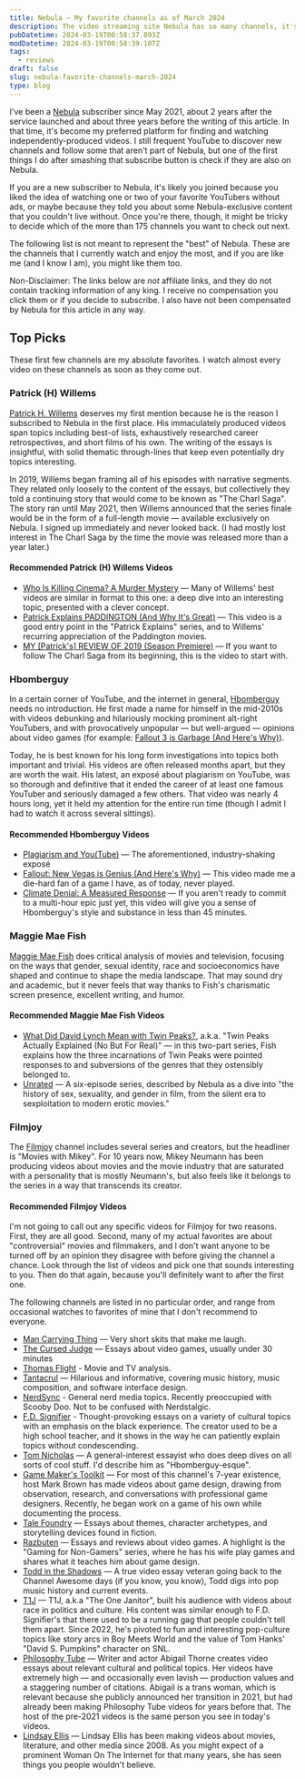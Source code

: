 ```yaml
---
title: Nebula — My favorite channels as of March 2024
description: The video streaming site Nebula has so many channels, it's hard to know where to begin. Here are some of my favorites.
pubDatetime: 2024-03-19T00:58:37.893Z
modDatetime: 2024-03-19T00:58:39.107Z
tags:
  - reviews
draft: false
slug: nebula-favorite-channels-march-2024
type: blog
---
```


I've been a [Nebula](https://nebula.tv) subscriber since May 2021, about 2 years after the service launched and about three years before the writing of this article. In that time, it's become my preferred platform for finding and watching independently-produced videos. I still frequent YouTube to discover new channels and follow some that aren't part of Nebula, but one of the first things I do after smashing that subscribe button is check if they are also on Nebula.

If you are a new subscriber to Nebula, it's likely you joined because you liked the idea of watching one or two of your favorite YouTubers without ads, or maybe because they told you about some Nebula-exclusive content that you couldn't live without. Once you're there, though, it might be tricky to decide which of the more than 175 channels you want to check out next.

The following list is not meant to represent the "best" of Nebula. These are the channels that I currently watch and enjoy the most, and if you are like me (and I know I am), you might like them too.

Non-Disclaimer: The links below are _not_ affiliate links, and they do not contain tracking information of any king. I receive no compensation you click them or if you decide to subscribe. I also have not been compensated by Nebula for this article in any way.

## Top Picks

These first few channels are my absolute favorites. I watch almost every video on these channels as soon as they come out.

### Patrick (H) Willems

[Patrick H. Willems](https://nebula.tv/patrickhwillems) deserves my first mention because he is the reason I subscribed to Nebula in the first place. His immaculately produced videos span topics including best-of lists, exhaustively researched career retrospectives, and short films of his own. The writing of the essays is insightful, with solid thematic through-lines that keep even potentially dry topics interesting.

In 2019, Willems began framing all of his episodes with narrative segments. They related only loosely to the content of the essays, but collectively they told a continuing story that would come to be known as "The Charl Saga". The story ran until May 2021, then Willems announced that the series finale would be in the form of a full-length movie — available exclusively on Nebula. I signed up immediately and never looked back. (I had mostly lost interest in The Charl Saga by the time the movie was released more than a year later.)

#### Recommended Patrick (H) Willems Videos

- [Who Is Killing Cinema? A Murder Mystery](https://nebula.tv/videos/patrickhwillems-who-is-killing-cinema-a-murder-mystery) — Many of Willems' best videos are similar in format to this one: a deep dive into an interesting topic, presented with a clever concept.
- [Patrick Explains PADDINGTON (And Why It's Great)](https://nebula.tv/videos/patrick-willems-patrick-explains-paddington-and-why-it-s-great) — This video is a good entry point in the "Patrick Explains" series, and to Willems' recurring appreciation of the Paddington movies.
- [MY [Patrick's] REVIEW OF 2019 (Season Premiere)](https://nebula.tv/videos/patrick-h-willems-yt-my-review-of-2019-season-premiere) — If you want to follow The Charl Saga from its beginning, this is the video to start with.

### Hbomberguy

In a certain corner of YouTube, and the internet in general, [Hbomberguy](https://nebula.tv/hbomberguy) needs no introduction. He first made a name for himself in the mid-2010s with videos debunking and hilariously mocking prominent alt-right YouTubers, and with provocatively unpopular — but well-argued — opinions about video games (for example: [Fallout 3 is Garbage (And Here's Why)](https://nebula.tv/videos/hbomberguy-fallout-3-is-garbage-and-here-s-why)).

Today, he is best known for his long form investigations into topics both important and trivial. His videos are often released months apart, but they are worth the wait. His latest, an exposé about plagiarism on YouTube, was so thorough and definitive that it ended the career of at least one famous YouTuber and seriously damaged a few others. That video was nearly 4 hours long, yet it held my attention for the entire run time (though I admit I had to watch it across several sittings).

#### Recommended Hbomberguy Videos

- [Plagiarism and You(Tube)](https://nebula.tv/videos/hbomberguy-plagiarism-and-youtube) — The aforementioned, industry-shaking exposé
- [Fallout: New Vegas is Genius (And Here's Why)](https://nebula.tv/videos/hbomberguy-yt-fallout-new-vegas-is-genius-and-here-s-why) — This video made me a die-hard fan of a game I have, as of today, never played.
- [Climate Denial: A Measured Response](https://nebula.tv/videos/hbomberguy-climate-denial-a-measured-response) — If you aren't ready to commit to a multi-hour epic just yet, this video will give you a sense of Hbomberguy's style and substance in less than 45 minutes.

### Maggie Mae Fish

[Maggie Mae Fish](https://nebula.tv/maggiemaefish) does critical analysis of movies and television, focusing on the ways that gender, sexual identity, race and socioeconomics have shaped and continue to shape the media landscape. That may sound dry and academic, but it never feels that way thanks to Fish's charismatic screen presence, excellent writing, and humor.

#### Recommended Maggie Mae Fish Videos

- [What Did David Lynch Mean with Twin Peaks?](https://nebula.tv/videos/maggiemaefish-twin-peaks-actually-actually-explained-no-but-for-real), a.k.a. "Twin Peaks Actually Explained (No But For Real)" — in this two-part series, Fish explains how the three incarnations of Twin Peaks were pointed responses to and subversions of the genres that they ostensibly belonged to.
- [Unrated](https://nebula.tv/unrated) — A six-episode series, described by Nebula as a dive into "the history of sex, sexuality, and gender in film, from the silent era to sexploitation to modern erotic movies."

### Filmjoy

The [Filmjoy](https://nebula.tv/filmjoy) channel includes several series and creators, but the headliner is "Movies with Mikey". For 10 years now, Mikey Neumann has been producing videos about movies and the movie industry that are saturated with a personality that is mostly Neumann's, but also feels like it belongs to the series in a way that transcends its creator.

#### Recommended Filmjoy Videos

I'm not going to call out any specific videos for Filmjoy for two reasons. First, they are all good. Second, many of my actual favorites are about "controversial" movies and filmmakers, and I don't want anyone to be turned off by an opinion they disagree with before giving the channel a chance. Look through the list of videos and pick one that sounds interesting to you. Then do that again, because you'll definitely want to after the first one.

The following channels are listed in no particular order, and range from occasional watches to favorites of mine that I don't recommend to everyone.

- [Man Carrying Thing](https://nebula.tv/mancarryingthing) — Very short skits that make me laugh.
- [The Cursed Judge](https://nebula.tv/thecursedjudge) — Essays about video games, usually under 30 minutes
- [Thomas Flight](https://nebula.tv/thomasflight) - Movie and TV analysis.
- [Tantacrul](https://nebula.tv/tantacrul) — Hilarious and informative, covering music history, music composition, and software interface design.
- [NerdSync](https://nebula.tv/nerdsync) - General nerd media topics. Recently preoccupied with Scooby Doo. Not to be confused with Nerdstalgic.
- [F.D. Signifier](https://nebula.tv/fdsignifier) - Thought-provoking essays on a variety of cultural topics with an emphasis on the black experience. The creator used to be a high school teacher, and it shows in the way he can patiently explain topics without condescending.
- [Tom Nicholas](https://nebula.tv/tomnicholas) — A general-interest essayist who does deep dives on all sorts of cool stuff. I'd describe him as "Hbomberguy-esque".
- [Game Maker's Toolkit](https://nebula.tv/gmtk) — For most of this channel's 7-year existence, host Mark Brown has made videos about game design, drawing from observation, research, and conversations with professional game designers. Recently, he began work on a game of his own while documenting the process.
- [Tale Foundry](https://nebula.tv/talefoundry) — Essays about themes, character archetypes, and storytelling devices found in fiction.
- [Razbuten](https://nebula.tv/razbuten) — Essays and reviews about video games. A highlight is the "Gaming for Non-Gamers" series, where he has his wife play games and shares what it teaches him about game design.
- [Todd in the Shadows](https://nebula.tv/todd-in-the-shadows) — A true video essay veteran going back to the Channel Awesome days (if you know, you know), Todd digs into pop music history and current events.
- [T1J](https://nebula.tv/t1j) — T1J, a.k.a "The One Janitor", built his audience with videos about race in politics and culture. His content was similar enough to F.D. Signifier's that there used to be a running gag that people couldn't tell them apart. Since 2022, he's pivoted to fun and interesting pop-culture topics like story arcs in Boy Meets World and the value of Tom Hanks' "David S. Pumpkins" character on SNL.
- [Philosophy Tube](https://nebula.tv/philosophytube) — Writer and actor Abigail Thorne creates video essays about relevant cultural and political topics. Her videos have extremely high — and occasionally even lavish — production values and a staggering number of citations. Abigail is a trans woman, which is relevant because she publicly announced her transition in 2021, but had already been making Philosophy Tube videos for years before that. The host of the pre-2021 videos is the same person you see in today's videos.
- [Lindsay Ellis](https://nebula.tv/lindsayellis) — Lindsay Ellis has been making videos about movies, literature, and other media since 2008. As you might expect of a prominent Woman On The Internet for that many years, she has seen things you people wouldn't believe.
